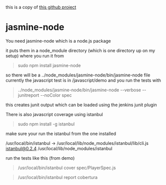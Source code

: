 this is a copy of [this github project](https://github.com/JeremyMarshall/jasmine-node)

jasmine-node
============

You  need jasmine-node which is a node.js package

it puts them in a node_module directory (which is one directory up on my setup) where you run it from

>sudo npm install jasmine-node

so there will be a ../node_modules/jasmine-node/bin/jasmine-node file
currently the javascript test is in <src>/javascript/demo
and you run the tests with

>../node_modules/jasmine-node/bin/jasmine-node --verbose --junitreport --noColor  spec

this creates junit output which can be loaded using the jenkins junit plugin

There is also javascript coverage using istanbul

>sudo npm install -g istanbul

make sure your run the istanbul from the one installed

/usr/local/bin/istanbul -> /usr/local/lib/node_modules/istanbul/lib/cli.js
istanbul@0.2.4 /usr/local/lib/node_modules/istanbul


run the tests like this (from demo)

>/usr/local/bin/istanbul cover spec/PlayerSpec.js

>/usr/local/bin/istanbul report cobertura

